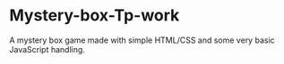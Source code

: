 # Mystery-box-Tp-work
A mystery box game made with simple HTML/CSS and some very basic JavaScript handling.

